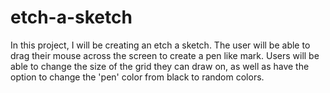 # etch-a-sketch

In this project, I will be creating an etch a sketch. The user will be able to drag their mouse across the screen to create a pen like mark. Users will be able to change the size of the grid they can draw on, as well as have the option to change the 'pen' color from black to random colors. 